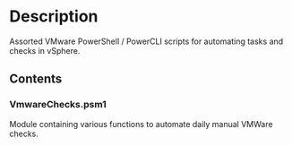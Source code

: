 # Description

Assorted VMware PowerShell / PowerCLI scripts for automating tasks and checks in vSphere.

## Contents

### VmwareChecks.psm1

Module containing various functions to automate daily manual VMWare checks.
